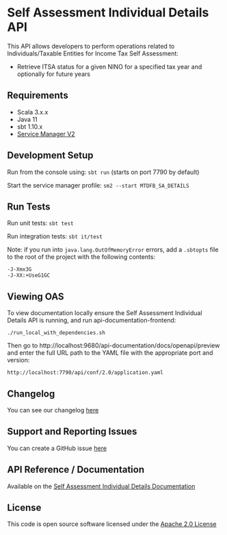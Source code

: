 Self Assessment Individual Details API
========================
This API allows developers to perform operations related to Individuals/Taxable Entities for Income Tax Self Assessment:

- Retrieve ITSA status for a given NINO for a specified tax year and optionally for future years

## Requirements

- Scala 3.x.x
- Java 11
- sbt 1.10.x
- [Service Manager V2](https://github.com/hmrc/sm2)

## Development Setup

Run from the console using: `sbt run` (starts on port 7790 by default)

Start the service manager profile: `sm2 --start MTDFB_SA_DETAILS`

## Run Tests

Run unit tests: `sbt test`

Run integration tests: `sbt it/test`

Note: if you run into `java.lang.OutOfMemoryError` errors, add a `.sbtopts` file to the root of the project with the
following contents:

```
-J-Xmx3G
-J-XX:+UseG1GC
```

## Viewing OAS

To view documentation locally ensure the Self Assessment Individual Details API is running, and run
api-documentation-frontend:

```
./run_local_with_dependencies.sh
```

Then go to http://localhost:9680/api-documentation/docs/openapi/preview and enter the full URL path to the YAML file
with the
appropriate port and version:

```
http://localhost:7790/api/conf/2.0/application.yaml
```

## Changelog

You can see our changelog [here](https://github.com/hmrc/income-tax-mtd-changelog)

## Support and Reporting Issues

You can create a GitHub issue [here](https://github.com/hmrc/income-tax-mtd-changelog/issues)

## API Reference / Documentation

Available on
the [Self Assessment Individual Details Documentation](https://developer.service.hmrc.gov.uk/api-documentation/docs/api/service/self-assessment-individual-details-api)

## License

This code is open source software licensed under
the [Apache 2.0 License]("http://www.apache.org/licenses/LICENSE-2.0.html")
